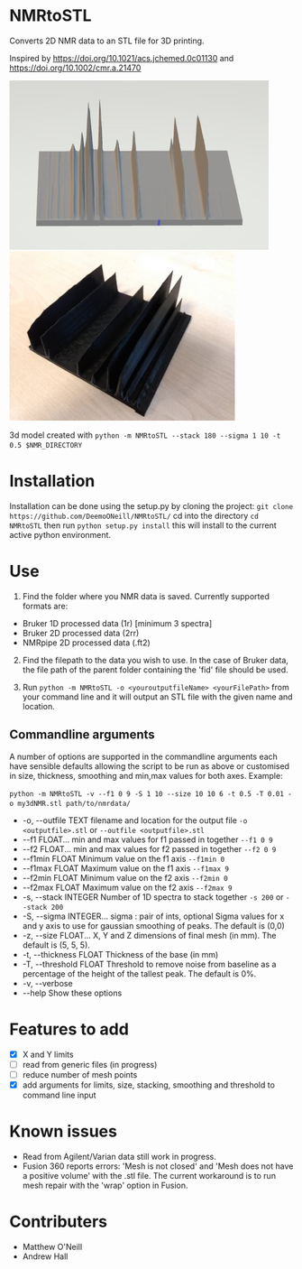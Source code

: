 # NMRtoSTL

Converts 2D NMR data to an STL file for 3D printing.

Inspired by https://doi.org/10.1021/acs.jchemed.0c01130 and https://doi.org/10.1002/cmr.a.21470

![](images/3D_model.jpeg) ![](images/3D_print.jpeg)

3d model created with `python -m NMRtoSTL --stack 180 --sigma 1 10 -t 0.5 $NMR_DIRECTORY`

# Installation

Installation can be done using the setup.py by cloning the project:
`git clone https://github.com/DeemoONeill/NMRtoSTL/`
cd into the directory `cd NMRtoSTL` then run `python setup.py install`
this will install to the current active python environment.

# Use

1. Find the folder where you NMR data is saved. Currently supported formats are:

- Bruker 1D processed data (1r) [minimum 3 spectra]
- Bruker 2D processed data (2rr)
- NMRpipe 2D processed data (.ft2)

2. Find the filepath to the data you wish to use. In the case of Bruker data,
   the file path of the parent folder containing the 'fid' file should be used.

3. Run `python -m NMRtoSTL -o <youroutputfileName> <yourFilePath>` from your
   command line and it will output an STL file with the given name and location.

## Commandline arguments

A number of options are supported in the commandline arguments each have
sensible defaults allowing the script to be run as above or customised in size,
thickness, smoothing and min,max values for both axes. Example:

`python -m NMRtoSTL -v --f1 0 9 -S 1 10 --size 10 10 6 -t 0.5 -T 0.01 -o my3dNMR.stl path/to/nmrdata/`

- -o, --outfile TEXT filename and location for the output file `-o <outputfile>.stl` or `--outfile <outputfile>.stl`
- --f1 FLOAT... min and max values for f1 passed in together
  `--f1 0 9`
- --f2 FLOAT... min and max values for f2 passed in together `--f2 0 9`
- --f1min FLOAT Minimum value on the f1 axis `--f1min 0`
- --f1max FLOAT Maximum value on the f1 axis `--f1max 9`
- --f2min FLOAT Minimum value on the f2 axis `--f2min 0`
- --f2max FLOAT Maximum value on the f2 axis `--f2max 9`
- -s, --stack INTEGER Number of 1D spectra to stack together `-s 200` or `--stack 200`
- -S, --sigma INTEGER... sigma : pair of ints, optional Sigma values for x
  and y axis to use for gaussian smoothing of peaks.
  The default is (0,0)
- -z, --size FLOAT... X, Y and Z dimensions of final mesh (in mm). The
  default is (5, 5, 5).
- -t, --thickness FLOAT Thickness of the base (in mm)
- -T, --threshold FLOAT Threshold to remove noise from baseline as a
  percentage of the height of the tallest peak. The
  default is 0%.
- -v, --verbose
- --help Show these options

# Features to add

- [x] X and Y limits
- [ ] read from generic files (in progress)
- [ ] reduce number of mesh points
- [x] add arguments for limits, size, stacking, smoothing and threshold to command line input

# Known issues

- Read from Agilent/Varian data still work in progress.
- Fusion 360 reports errors: 'Mesh is not closed' and 'Mesh does not have a positive volume' with the .stl file. The current workaround is to run mesh repair with the 'wrap' option in Fusion.

# Contributers

- Matthew O'Neill
- Andrew Hall
